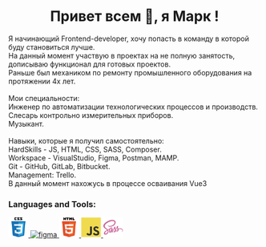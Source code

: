 
<h1 align="center">Привет всем 👋, я Марк !</h1>
<p>Я начинающий Frontend-developer, хочу попасть в команду в которой буду становиться лучше.<br>
На данный момент участвую в проектах на не полную занятость, дописываю функционал для готовых проектов.<br>
Раньше был механиком по ремонту промышленного оборудования на протяжении 4х лет.<br>
<br>
Мои специальности:<br>
Инженер по автоматизации технологических процессов и производств.<br>
Cлесарь контрольно измерительных приборов.<br>
Музыкант.<br>
<br>
Навыки, которые я получил самостоятельно:<br>
HardSkills - JS, HTML, CSS, SASS, Composer.<br>
Workspace - VisualStudio, Figma, Postman, MAMP. <br>
Git - GitHub, GitLab, Bitbucket.<br>
Management: Trello.<br>
В данный момент нахожусь в процессе осваивания Vue3<br>
</p>
<h3 align="left">Languages and Tools:</h3>
<p align="left"> <a href="https://www.w3schools.com/css/" target="_blank" rel="noreferrer"> <img src="https://raw.githubusercontent.com/devicons/devicon/master/icons/css3/css3-original-wordmark.svg" alt="css3" width="40" height="40"/> </a> <a href="https://www.figma.com/" target="_blank" rel="noreferrer"> <img src="https://www.vectorlogo.zone/logos/figma/figma-icon.svg" alt="figma" width="40" height="40"/> </a> <a href="https://www.w3.org/html/" target="_blank" rel="noreferrer"> <img src="https://raw.githubusercontent.com/devicons/devicon/master/icons/html5/html5-original-wordmark.svg" alt="html5" width="40" height="40"/> </a> <a href="https://developer.mozilla.org/en-US/docs/Web/JavaScript" target="_blank" rel="noreferrer"> <img src="https://raw.githubusercontent.com/devicons/devicon/master/icons/javascript/javascript-original.svg" alt="javascript" width="40" height="40"/> </a> <a href="https://sass-lang.com" target="_blank" rel="noreferrer"> <img src="https://raw.githubusercontent.com/devicons/devicon/master/icons/sass/sass-original.svg" alt="sass" width="40" height="40"/> </a> </p>

